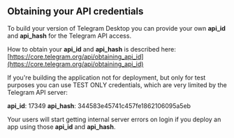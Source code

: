 ## Obtaining your API credentials

To build your version of Telegram Desktop you can provide your own **api_id** and **api_hash** for the Telegram API access.

How to obtain your **api_id** and **api_hash** is described here: [https://core.telegram.org/api/obtaining_api_id](https://core.telegram.org/api/obtaining_api_id)

If you're building the application not for deployment, but only for test purposes you can use TEST ONLY credentials, which are very limited by the Telegram API server:

**api_id**: 17349
**api_hash**: 344583e45741c457fe1862106095a5eb

Your users will start getting internal server errors on login if you deploy an app using those **api_id** and **api_hash**.


